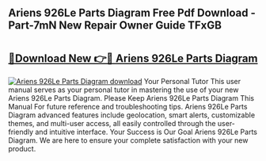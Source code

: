## Ariens 926Le Parts Diagram Free Pdf Download - Part-7mN New Repair Owner Guide TFxGB

# <h2><a href="http://dflqqq.blite.top/?on=Ariens+926Le+Parts+Diagram">🔗Download New 👉🔴 Ariens 926Le Parts Diagram</a></h2>

[![Ariens 926Le Parts Diagram download](https://i.imgur.com/lujVjoI.png)](http://dflqqq.blite.top/?on=Ariens+926Le+Parts+Diagram)
Your Personal Tutor This user manual serves as your personal tutor in mastering the use of your new Ariens 926Le Parts Diagram. Please Keep Ariens 926Le Parts Diagram This Manual For future reference and troubleshooting tips. Ariens 926Le Parts Diagram advanced features include geolocation, smart alerts, customizable themes, and multi-user access, all easily controlled through the user-friendly and intuitive interface. Your Success is Our Goal Ariens 926Le Parts Diagram. We are here to ensure your complete satisfaction with your new product.
